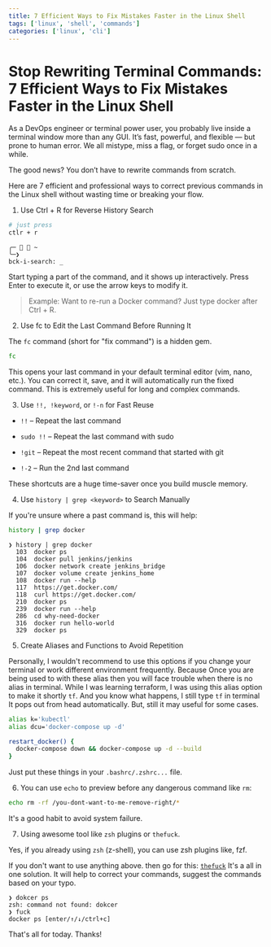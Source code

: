 ```yaml
---
title: 7 Efficient Ways to Fix Mistakes Faster in the Linux Shell
tags: ['linux', 'shell', 'commands']
categories: ['linux', 'cli']
---
```


# Stop Rewriting Terminal Commands: 7 Efficient Ways to Fix Mistakes Faster in the Linux Shell

As a DevOps engineer or terminal power user, you probably live inside a terminal window more than any GUI. It’s fast, powerful, and flexible — but prone to human error. We all mistype, miss a flag, or forget sudo once in a while.

The good news? You don’t have to rewrite commands from scratch.

Here are 7 efficient and professional ways to correct previous commands in the Linux shell without wasting time or breaking your flow.

1. Use Ctrl + R for Reverse History Search

```bash
# just press
ctlr + r
```

```shell
╭─   ~
╰─❯
bck-i-search: _
```

Start typing a part of the command, and it shows up interactively. Press Enter to execute it, or use the arrow keys to modify it.
> Example: Want to re-run a Docker command? Just type docker after Ctrl + R.

2. Use fc to Edit the Last Command Before Running It

The `fc` command (short for "fix command") is a hidden gem.

```bash
fc
```

This opens your last command in your default terminal editor (vim, nano, etc.). You can correct it, save, and it will automatically run the fixed command. This is extremely useful for long and complex commands.

3. Use `!!, !keyword`, or `!-n` for Fast Reuse

- `!!` – Repeat the last command

- `sudo !!` – Repeat the last command with sudo

- `!git` – Repeat the most recent command that started with git

- `!-2` – Run the 2nd last command

These shortcuts are a huge time-saver once you build muscle memory.

4. Use `history | grep <keyword>` to Search Manually

If you're unsure where a past command is, this will help:

```bash
history | grep docker
```

```shell
❯ history | grep docker
  103  docker ps
  104  docker pull jenkins/jenkins
  106  docker network create jenkins_bridge
  107  docker volume create jenkins_home
  108  docker run --help
  117  https://get.docker.com/
  118  curl https://get.docker.com/
  210  docker ps
  239  docker run --help
  286  cd why-need-docker
  316  docker run hello-world
  329  docker ps
```

5. Create Aliases and Functions to Avoid Repetition

Personally, I wouldn't recommend to use this options if you change your terminal or work different environment frequently. Because Once you are being used to with these alias then you will face trouble when there is no alias in terminal. While I was learning terraform, I was using this alias option to make it shortly `tf`. And you know what happens, I still type `tf` in terminal It pops out from head automatically. But, still it may useful for some cases.

```bash
alias k='kubectl'
alias dcu='docker-compose up -d'

restart_docker() {
  docker-compose down && docker-compose up -d --build
}
```

Just put these things in your `.bashrc/.zshrc...` file.

6. You can use `echo` to preview before any dangerous command like `rm`:

```bash
echo rm -rf /you-dont-want-to-me-remove-right/*
```

It's a good habit to avoid system failure.

7. Using awesome tool like `zsh` plugins or `thefuck`.

Yes, if you already using `zsh` (z-shell), you can use zsh plugins like, fzf.

If you don't want to use anything above. then go for this: [`thefuck`](https://github.com/nvbn/thefuck) It's a all in one solution. It will help to correct your commands, suggest the commands based on your typo. 

```shell
❯ dokcer ps
zsh: command not found: dokcer
❯ fuck
docker ps [enter/↑/↓/ctrl+c]
```

That's all for today. Thanks!
